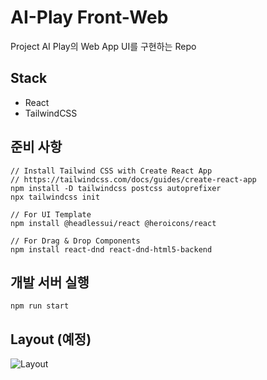 # AI-Play Front-Web

Project AI Play의 Web App UI를 구현하는 Repo

## Stack

- React
- TailwindCSS

## 준비 사항

```
// Install Tailwind CSS with Create React App
// https://tailwindcss.com/docs/guides/create-react-app
npm install -D tailwindcss postcss autoprefixer
npx tailwindcss init

// For UI Template
npm install @headlessui/react @heroicons/react

// For Drag & Drop Components
npm install react-dnd react-dnd-html5-backend
```

## 개발 서버 실행

```
npm run start
```

## Layout (예정)
![Layout](https://user-images.githubusercontent.com/73585246/154079010-04ce1feb-40cd-4b2d-8488-3334e4423475.png)